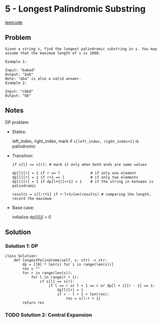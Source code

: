 
# 5 - Longest Palindromic Substring

[leetcode](https://leetcode.com/problems/longest-palindromic-substring/)


## Problem

    Given a string s, find the longest palindromic substring in s. You may assume that the maximum length of s is 1000.
    
    Example 1:
    
    Input: "babad"
    Output: "bab"
    Note: "aba" is also a valid answer.
    Example 2:
    
    Input: "cbbd"
    Output: "bb"


## Notes

DP problem

-   States:
    
    left\_index, right\_index, mark if `s[left_index, right_index+1]` is palindromic

-   Transition:
    
        if s[l] == s[r]: # mark it only when both ends are same values
        
        dp[l][r] = 1 if r == l              # if only one element
        dp[l][r] = 1 if r+1 == l            # if only two elements
        dp[l][r] = 1 if dp[l+1][r+1] = 1    # if the string in between is palindromic
        
        results = s[l:r+1] if r-l+1>len(results) # comparing the length, record the maximum

-   Base case:
    
    initialize dp[i][j] = 0


## Solution


### Solution 1: DP

    class Solution:
        def longestPalindrome(self, s: str) -> str:
            dp = [[0] * len(s) for i in range(len(s))]
            res = ""
            for r in range(len(s)):
                for l in range(r + 1):
                    if s[l] == s[r]:
                        if l == r or l + 1 == r or dp[l + 1][r - 1] == 1:
                            dp[l][r] = 1
                            if r - l + 1 > len(res):
                                res = s[l:r + 1]
            return res


### TODO Solution 2: Central Expansion

